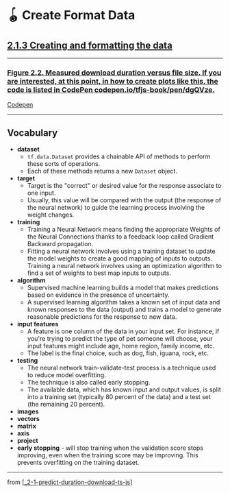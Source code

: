 # 🪀 Create Format Data

## [**2.1.3** Creating and formatting the data](https://livebook.manning.com/book/deep-learning-with-javascript/chapter-2/21)

---

### [**Figure 2.2.** Measured download duration versus file size. If you are interested, at this point, in how to create plots like this, the code is listed in CodePen codepen.io/tfjs-book/pen/dgQVze.](https://livebook.manning.com/book/deep-learning-with-javascript/chapter-2/ch02fig02)

[Codepen](https://codepen.io/tfjs-book/pen/dgQVze)

---

## **Vocabulary**

- **dataset**
  - `tf.data.Dataset` provides a chainable API of methods to perform these sorts of operations.
  - Each of these methods returns a new `Dataset` object.
- **target**
  - Target is the "correct" or desired value for the response associate to one input.
  - Usually, this value will be compared with the output (the response of the neural network) to guide the learning process involving the weight changes.
- **training**
  - Training a Neural Network means finding the appropriate Weights of the Neural Connections thanks to a feedback loop called Gradient Backward propagation.
  - Fitting a neural network involves using a training dataset to update the model weights to create a good mapping of inputs to outputs. Training a neural network involves using an optimization algorithm to find a set of weights to best map inputs to outputs.
- **algorithm**
  - Supervised machine learning builds a model that makes predictions based on evidence in the presence of uncertainty.
  - A supervised learning algorithm takes a known set of input data and known responses to the data (output) and trains a model to generate reasonable predictions for the response to new data.
- **input features**
  - A feature is one column of the data in your input set. For instance, if you're trying to predict the type of pet someone will choose, your input features might include age, home region, family income, etc.
  - The label is the final choice, such as dog, fish, iguana, rock, etc.
- **testing**
  - The neural network train-validate-test process is a technique used to reduce model overfitting.
  - The technique is also called early stopping.
  - The available data, which has known input and output values, is split into a training set (typically 80 percent of the data) and a test set (the remaining 20 percent).
- **images**
- **vectors**
- **matrix**
- **axis**
- **project**
- **early stopping** - will stop training when the validation score stops improving, even when the training score may be improving. This prevents overfitting on the training dataset.

---

from [[_2-1-predict-duration-download-ts-js]]

[//begin]: # "Autogenerated link references for markdown compatibility"
[_2-1-predict-duration-download-ts-js]: _2-1-predict-duration-download-ts-js.md "🪀 Predict TF.js Download"
[//end]: # "Autogenerated link references"

